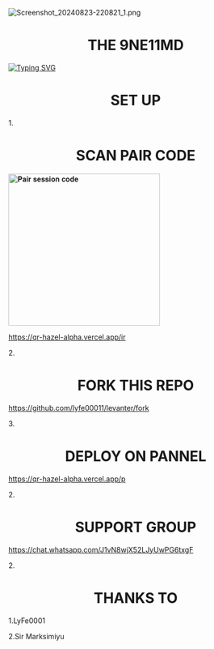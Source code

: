 ![Screenshot_20240823-220821_1.png](https://github.com/user-attachments/assets/e273ccfa-41e9-4e38-9e4d-1328d6a326e9)

<h1 align="center"> THE 9NE11MD  </h1>
<p align="center">  


  
<a href="https://git.io/typing-svg"><img src="https://readme-typing-svg.demolab.com?font=Black+Ops+One&size=50&pause=1000&color=1BAFBAFF&center=true&width=910&height=100&lines=THANKS FOR CHOOSING +9NE11-MD;MULTI+DEVICE+WHATSAPP+BOT;CREATED+BY+MARK+SIMIYU;RELEASED+22.8.2024" alt="Typing SVG" /></a>
  </p>


<h1 align="center"> SET UP  </h1>
<p align="center">  



1.<h1 align="center">SCAN PAIR CODE </h1>
<p align="center">  

   
  <a href="https://qr-hazel-alpha.vercel.app/ir
"><img src="https://img.shields.io/badge/Pair%20session%20code-white" alt="𝐏𝐚𝐢𝐫 𝐬𝐞𝐬𝐬𝐢𝐨𝐧 𝐜𝐨𝐝𝐞" width="300"></a>

https://qr-hazel-alpha.vercel.app/ir

2.<h1 align="center"> FORK THIS REPO   </h1>
<p align="center">  

 
https://github.com/lyfe00011/levanter/fork

3.<h1 align="center"> DEPLOY ON PANNEL   </h1>
<p align="center">

https://qr-hazel-alpha.vercel.app/p

 


2.<h1 align="center"> SUPPORT GROUP   </h1>
<p align="center">

https://chat.whatsapp.com/J1vN8wjX52LJyUwPG6txgF


2.<h1 align="center"> THANKS TO   </h1>
<p align="center">

1.LyFe0001 


2.Sir Marksimiyu